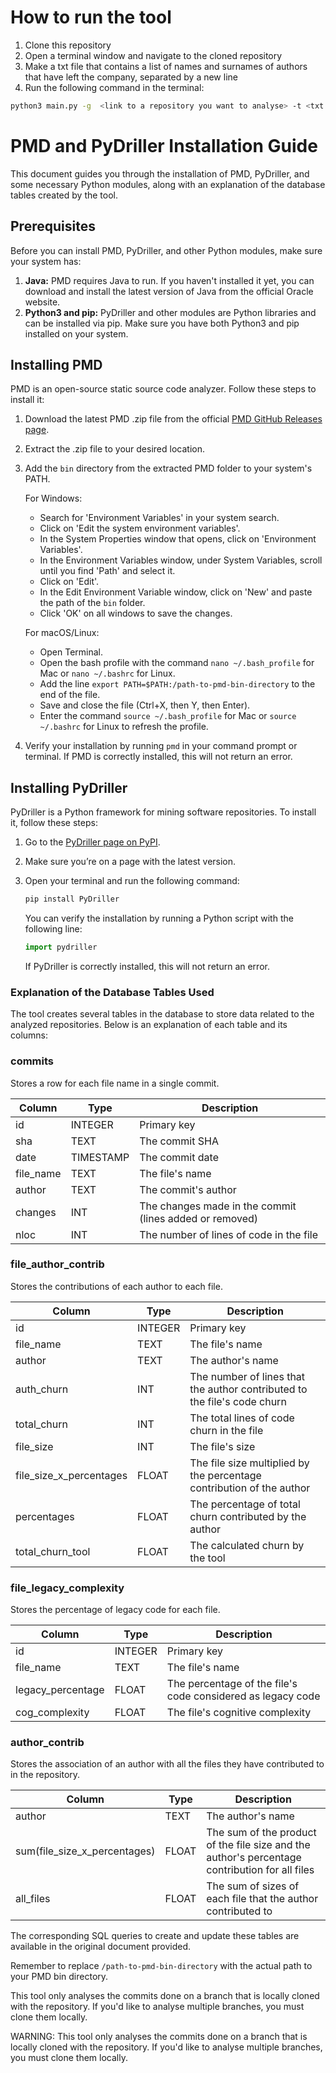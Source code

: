 

# How to run the tool
1. Clone this repository
2. Open a terminal window and navigate to the cloned repository
3. Make a txt file that contains a list of names and surnames of authors that have left the company, separated by a new line
3. Run the following command in the terminal:

```bash
python3 main.py -g  <link to a repository you want to analyse> -t <txt file>
```
   

# PMD and PyDriller Installation Guide

This document guides you through the installation of PMD, PyDriller, and some necessary Python modules, along with an explanation of the database tables created by the tool.

## Prerequisites

Before you can install PMD, PyDriller, and other Python modules, make sure your system has:

1. **Java:** PMD requires Java to run. If you haven't installed it yet, you can download and install the latest version of Java from the official Oracle website.
2. **Python3 and pip:** PyDriller and other modules are Python libraries and can be installed via pip. Make sure you have both Python3 and pip installed on your system.

## Installing PMD

PMD is an open-source static source code analyzer. Follow these steps to install it:

1. Download the latest PMD .zip file from the official [PMD GitHub Releases page](https://github.com/pmd/pmd/releases).
2. Extract the .zip file to your desired location.
3. Add the `bin` directory from the extracted PMD folder to your system's PATH. 
   
   For Windows:
   - Search for 'Environment Variables' in your system search.
   - Click on 'Edit the system environment variables'.
   - In the System Properties window that opens, click on 'Environment Variables'.
   - In the Environment Variables window, under System Variables, scroll until you find 'Path' and select it.
   - Click on 'Edit'.
   - In the Edit Environment Variable window, click on 'New' and paste the path of the `bin` folder.
   - Click 'OK' on all windows to save the changes.
   
   For macOS/Linux:
   - Open Terminal.
   - Open the bash profile with the command `nano ~/.bash_profile` for Mac or `nano ~/.bashrc` for Linux.
   - Add the line `export PATH=$PATH:/path-to-pmd-bin-directory` to the end of the file.
   - Save and close the file (Ctrl+X, then Y, then Enter).
   - Enter the command `source ~/.bash_profile` for Mac or `source ~/.bashrc` for Linux to refresh the profile.
4. Verify your installation by running `pmd` in your command prompt or terminal. If PMD is correctly installed, this will not return an error.

## Installing PyDriller

PyDriller is a Python framework for mining software repositories. To install it, follow these steps:

1. Go to the [PyDriller page on PyPI](https://pypi.org/project/PyDriller/).
2. Make sure you’re on a page with the latest version.
3. Open your terminal and run the following command:

   ```bash
   pip install PyDriller
   ```
   
   You can verify the installation by running a Python script with the following line:

   ```python
   import pydriller
   ```
   
   If PyDriller is correctly installed, this will not return an error.



### Explanation of the Database Tables Used

The tool creates several tables in the database to store data related to the analyzed repositories. Below is an explanation of each table and its columns:



### commits

Stores a row for each file name in a single commit. 

| Column | Type | Description |
| --- | --- | --- |
| id | INTEGER | Primary key |
| sha | TEXT | The commit SHA |
| date | TIMESTAMP | The commit date |
| file_name | TEXT | The file's name |
| author | TEXT | The commit's author |
| changes | INT | The changes made in the commit (lines added or removed) |
| nloc | INT | The number of lines of code in the file |



### file_author_contrib

Stores the contributions of each author to each file.

| Column | Type | Description |
| --- | --- | --- |
| id | INTEGER | Primary key |
| file_name | TEXT | The file's name |
| author | TEXT | The author's name |
| auth_churn | INT | The number of lines that the author contributed to the file's code churn |
| total_churn | INT | The total lines of code churn in the file |
| file_size | INT | The file's size |
| file_size_x_percentages | FLOAT | The file size multiplied by the percentage contribution of the author |
| percentages | FLOAT | The percentage of total churn contributed by the author |
| total_churn_tool | FLOAT | The calculated churn by the tool |



### file_legacy_complexity

Stores the percentage of legacy code for each file.

| Column | Type | Description |
| --- | --- | --- |
| id | INTEGER | Primary key |
| file_name | TEXT | The file's name |
| legacy_percentage | FLOAT | The percentage of the file's code considered as legacy code |
| cog_complexity | FLOAT | The file's cognitive complexity |



### author_contrib

Stores the association of an author with all the files they have contributed to in the repository.

| Column | Type | Description |
| --- | --- | --- |
| author | TEXT | The author's name |
| sum(file_size_x_percentages) | FLOAT | The sum of the product of the file size and the author's percentage contribution for all files |
| all_files | FLOAT | The sum of sizes of each file that the author contributed to |

The corresponding SQL queries to create and update these tables are available in the original document provided.


Remember to replace `/path-to-pmd-bin-directory` with the actual path to your PMD bin directory.

 This tool only analyses the commits done on a branch that is locally cloned with the repository. If you'd like to analyse multiple branches, you must clone them locally.

WARNING: This tool only analyses the commits done on a branch that is locally cloned with the repository. If you'd like to analyse multiple branches, you must clone them locally.




``` 
